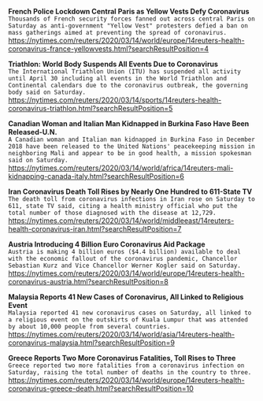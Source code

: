 **French Police Lockdown Central Paris as Yellow Vests Defy Coronavirus**\
`Thousands of French security forces fanned out across central Paris on Saturday as anti-government "Yellow Vest" protesters defied a ban on mass gatherings aimed at preventing the spread of coronavirus.`\
https://nytimes.com/reuters/2020/03/14/world/europe/14reuters-health-coronavirus-france-yellowvests.html?searchResultPosition=4

**Triathlon: World Body Suspends All Events Due to Coronavirus**\
`The International Triathlon Union (ITU) has suspended all activity until April 30 including all events in the World Triathlon and Continental calendars due to the coronavirus outbreak, the governing body said on Saturday.`\
https://nytimes.com/reuters/2020/03/14/sports/14reuters-health-coronavirus-triathlon.html?searchResultPosition=5

**Canadian Woman and Italian Man Kidnapped in Burkina Faso Have Been Released-U.N.**\
`A Canadian woman and Italian man kidnapped in Burkina Faso in December 2018 have been released to the United Nations' peacekeeping mission in neighboring Mali and appear to be in good health, a mission spokesman said on Saturday. `\
https://nytimes.com/reuters/2020/03/14/world/africa/14reuters-mali-kidnapping-canada-italy.html?searchResultPosition=6

**Iran Coronavirus Death Toll Rises by Nearly One Hundred to 611-State TV**\
`The death toll from coronavirus infections in Iran rose on Saturday to 611, state TV said, citing a health ministry official who put the total number of those diagnosed with the disease at 12,729.`\
https://nytimes.com/reuters/2020/03/14/world/middleeast/14reuters-health-coronavirus-iran.html?searchResultPosition=7

**Austria Introducing 4 Billion Euro Coronavirus Aid Package**\
`Austria is making 4 billion euros ($4.4 billion) available to deal with the economic fallout of the coronavirus pandemic, Chancellor Sebastian Kurz and Vice Chancellor Werner Kogler said on Saturday.`\
https://nytimes.com/reuters/2020/03/14/world/europe/14reuters-health-coronavirus-austria.html?searchResultPosition=8

**Malaysia Reports 41 New Cases of Coronavirus, All Linked to Religious Event**\
`Malaysia reported 41 new coronavirus cases on Saturday, all linked to a religious event on the outskirts of Kuala Lumpur that was attended by about 10,000 people from several countries.`\
https://nytimes.com/reuters/2020/03/14/world/asia/14reuters-health-coronavirus-malaysia.html?searchResultPosition=9

**Greece Reports Two More Coronavirus Fatalities, Toll Rises to Three**\
`Greece reported two more fatalities from a coronavirus infection on Saturday, raising the total number of deaths in the country to three.`\
https://nytimes.com/reuters/2020/03/14/world/europe/14reuters-health-coronavirus-greece-death.html?searchResultPosition=10

